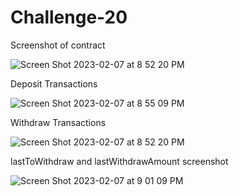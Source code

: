 # Challenge-20

Screenshot of contract

![Screen Shot 2023-02-07 at 8 52 20 PM](https://user-images.githubusercontent.com/111663557/217438322-5fa12e64-1153-4171-b121-10dc79337147.png)

Deposit Transactions

![Screen Shot 2023-02-07 at 8 55 09 PM](https://user-images.githubusercontent.com/111663557/217438537-2bc13c93-2a7d-4c5d-aece-de81a421d6a9.png)

Withdraw Transactions

![Screen Shot 2023-02-07 at 8 52 20 PM](https://user-images.githubusercontent.com/111663557/217438651-68b5905a-e5e2-4d36-95f6-0794944b8308.png)

lastToWithdraw and lastWithdrawAmount screenshot

![Screen Shot 2023-02-07 at 9 01 09 PM](https://user-images.githubusercontent.com/111663557/217439000-63703f07-acef-42af-8cdc-a967aa6d75d3.png)
